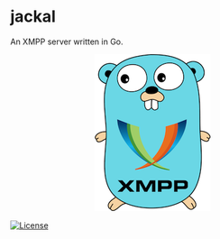# jackal
An XMPP server written in Go.

<div align="center">
    <a href="#">
        <img src="./doc/gopher.png">
    </a>
</div>

[![License](https://img.shields.io/badge/license-GPL-blue.svg)](https://github.com/ortuman/jackal/blob/master/LICENSE)
